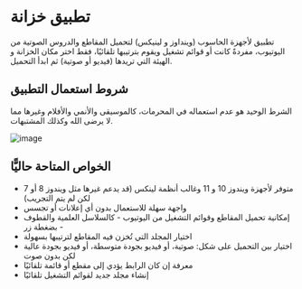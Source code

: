 # تطبيق خزانة

تطبيق لأجهزة الحاسوب (وينداوز و لينيكس) لتحميل المقاطع والدروس الصوتية من اليوتيوب، مفردةً كانت أو قوائم تشغيل ويقوم بترتيبها تلقائيًا، فقط اختر مكان الخزانة و الهيئة التي تريدها (فيديو أو صوتية) ثم ابدأ التحميل.

## شروط استعمال التطبيق

الشرط الوحيد هو عدم استعماله في المحرمات، كالموسيقى والأنمي والأفلام وغيرها مما لا يرضى الله وكذلك المشتبهات.

![image](https://github.com/user-attachments/assets/6e773c54-1b32-4479-8ebe-22bc0f8d3da6)

## الخواص المتاحة حاليًّا

- متوفر لأجهزة ويندوز 10 و 11 وغالب أنظمة لينكس (قد يدعم غيرها مثل ويندوز 8 أو 7 لكن لم يتم التجريب)
- واجهة سهلة للاستعمال بدون أي إعلانات أو تجسس
- إمكانية تحميل المقاطع وقوائم التشغيل من اليوتيوب - كالسلاسل العلمية والقطوف - بضغطة زر
- اختيار المجلد التي تُخزن فيه المقاطع لترتيبها بسهولة
- اختيار بين التحميل على شكل: صوتية، أو فيديو بجودة متوسطة، أو فيديو بجودة عالية لكن بدون صوت
- معرفة إن كان الرابط يؤدي إلى مقطع أو قائمة تلقائيًا
- إنشاء مجلد جديد لقوائم التشغيل تلقائيًا
